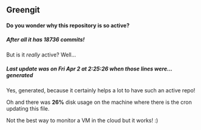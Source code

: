 ## Greengit

#### Do you wonder why this repository is so active?

##### After all it has 18736 commits!

But is it *really* active? Well...

##### Last update was on Fri Apr 2 at 2:25:26 when those lines were... generated

Yes, generated, because it certainly helps a lot to have such an active repo!

Oh and there was **26%** disk usage on the machine
where there is the cron updating this file.

Not the best way to monitor a VM in the cloud but it works! :)
